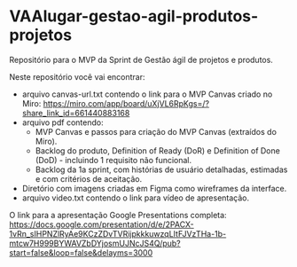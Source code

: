 # VAAlugar-gestao-agil-produtos-projetos
Repositório para o MVP da Sprint de Gestão ágil de projetos e produtos.

Neste repositório você vai encontrar:
- arquivo canvas-url.txt contendo o link para o MVP Canvas criado no Miro: https://miro.com/app/board/uXjVL6RpKgs=/?share_link_id=661440883168
- arquivo pdf contendo:
  - MVP Canvas e passos para criação do MVP Canvas (extraídos do Miro).
  - Backlog do produto, Definition of Ready (DoR) e Definition of Done (DoD) - incluindo 1 requisito não funcional.
  - Backlog da 1a sprint, com histórias de usuário detalhadas, estimadas e com critérios de aceitação.
- Diretório com imagens criadas em Figma como wireframes da interface.
- arquivo video.txt contendo o link para vídeo de apresentação.

O link para a apresentação Google Presentations completa: https://docs.google.com/presentation/d/e/2PACX-1vRn_sIHPNZlRyAe9KCzZDvTVRijpkkkuwzqLItFJVzTHa-1b-mtcw7H999BYWAVZbDYjosmUJNcJS4Q/pub?start=false&loop=false&delayms=3000


